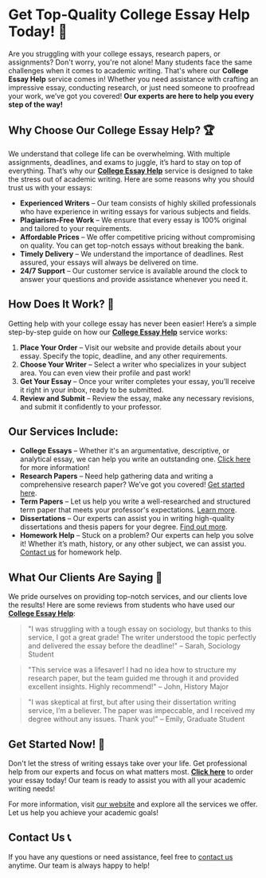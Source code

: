 # Get Top-Quality College Essay Help Today! 🚀

Are you struggling with your college essays, research papers, or assignments? Don't worry, you're not alone! Many students face the same challenges when it comes to academic writing. That's where our **College Essay Help** service comes in! Whether you need assistance with crafting an impressive essay, conducting research, or just need someone to proofread your work, we’ve got you covered! **Our experts are here to help you every step of the way!**

## Why Choose Our College Essay Help? 🏆

We understand that college life can be overwhelming. With multiple assignments, deadlines, and exams to juggle, it’s hard to stay on top of everything. That’s why our [**College Essay Help**](https://tinyurl.com/topessay?keyword=college+essay+help) service is designed to take the stress out of academic writing. Here are some reasons why you should trust us with your essays:

- **Experienced Writers** – Our team consists of highly skilled professionals who have experience in writing essays for various subjects and fields.
- **Plagiarism-Free Work** – We ensure that every essay is 100% original and tailored to your requirements.
- **Affordable Prices** – We offer competitive pricing without compromising on quality. You can get top-notch essays without breaking the bank.
- **Timely Delivery** – We understand the importance of deadlines. Rest assured, your essays will always be delivered on time.
- **24/7 Support** – Our customer service is available around the clock to answer your questions and provide assistance whenever you need it.

## How Does It Work? 🤔

Getting help with your college essay has never been easier! Here’s a simple step-by-step guide on how our [**College Essay Help**](https://tinyurl.com/topessay?keyword=college+essay+help) service works:

1. **Place Your Order** – Visit our website and provide details about your essay. Specify the topic, deadline, and any other requirements.
2. **Choose Your Writer** – Select a writer who specializes in your subject area. You can even view their profile and past work!
3. **Get Your Essay** – Once your writer completes your essay, you’ll receive it right in your inbox, ready to be submitted.
4. **Review and Submit** – Review the essay, make any necessary revisions, and submit it confidently to your professor.

## Our Services Include:

- **College Essays** – Whether it's an argumentative, descriptive, or analytical essay, we can help you write an outstanding one. [Click here](https://tinyurl.com/topessay?keyword=college+essay+help) for more information!
- **Research Papers** – Need help gathering data and writing a comprehensive research paper? We’ve got you covered! [Get started here](https://tinyurl.com/topessay?keyword=college+essay+help).
- **Term Papers** – Let us help you write a well-researched and structured term paper that meets your professor's expectations. [Learn more](https://tinyurl.com/topessay?keyword=college+essay+help).
- **Dissertations** – Our experts can assist you in writing high-quality dissertations and thesis papers for your degree. [Find out more](https://tinyurl.com/topessay?keyword=college+essay+help).
- **Homework Help** – Stuck on a problem? Our experts can help you solve it! Whether it’s math, history, or any other subject, we can assist you. [Contact us](https://tinyurl.com/topessay?keyword=college+essay+help) for homework help.

## What Our Clients Are Saying 📣

We pride ourselves on providing top-notch services, and our clients love the results! Here are some reviews from students who have used our [**College Essay Help**](https://tinyurl.com/topessay?keyword=college+essay+help):

> "I was struggling with a tough essay on sociology, but thanks to this service, I got a great grade! The writer understood the topic perfectly and delivered the essay before the deadline!" – Sarah, Sociology Student

> "This service was a lifesaver! I had no idea how to structure my research paper, but the team guided me through it and provided excellent insights. Highly recommend!" – John, History Major

> "I was skeptical at first, but after using their dissertation writing service, I’m a believer. The paper was impeccable, and I received my degree without any issues. Thank you!" – Emily, Graduate Student

## Get Started Now! 🚀

Don't let the stress of writing essays take over your life. Get professional help from our experts and focus on what matters most. [**Click here**](https://tinyurl.com/topessay?keyword=college+essay+help) to order your essay today! Our team is ready to assist you with all your academic writing needs!

For more information, visit [our website](https://tinyurl.com/topessay?keyword=college+essay+help) and explore all the services we offer. Let us help you achieve your academic goals!

## Contact Us 📞

If you have any questions or need assistance, feel free to [contact us](https://tinyurl.com/topessay?keyword=college+essay+help) anytime. Our team is always happy to help!

